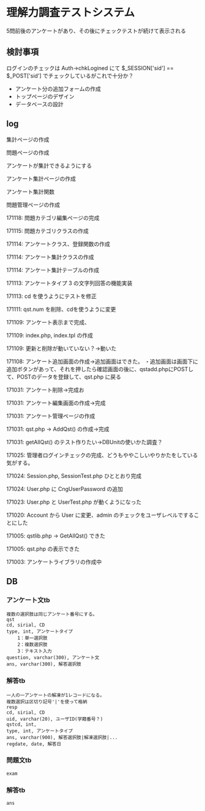 # 理解力調査テストシステム

5問前後のアンケートがあり、その後にチェックテストが続けて表示される

## 検討事項

ログインのチェックは Auth->chkLogined にて $_SESSION['sid'] == $_POST['sid'] でチェックしているがこれで十分か？

- アンケート分の追加フォームの作成
- トップページのデザイン
- データベースの設計

## log
集計ページの作成

問題ページの作成

アンケートが集計できるようにする

アンケート集計ページの作成

アンケート集計関数

問題管理ページの作成

171118: 問題カテゴリ編集ページの完成

171115: 問題カテゴリクラスの作成

171114: アンケートクラス、登録関数の作成

171114: アンケート集計クラスの作成

171114: アンケート集計テーブルの作成

171113: アンケートタイプ 3 の文字列回答の機能実装

171113: cd を使うようにテストを修正

171111: qst.num を削除、cdを使うように変更

171109: アンケート表示まで完成、

171109: index.php, index.tpl の作成

171109: 更新と削除が動いていない？→動いた

171108: アンケート追加画面の作成→追加画面はできた。
・追加画面は画面下に追加ボタンがあって、それを押したら確認画面の後に、qstadd.phpにPOSTして、POSTのデータを登録して、qst.php に戻る

171031: アンケート削除→完成お

171031: アンケート編集画面の作成→完成

171031: アンケート管理ページの作成

171031: qst.php -> AddQst() の作成→完成

171031: getAllQst() のテスト作りたい→DBUnitの使いかた調査？

171025: 管理者ログインチェックの完成、どうもややこしいやりかたをしている気がする。

171024: Session.php, SessionTest.php ひととおり完成

171024: User.php に CngUserPassword の追加

171023: User.php と UserTest.php が動くようになった

171020: Account から User に変更、admin のチェックをユーザレベルですることにした

171005: qstlib.php -> GetAllQst() できた

171005: qst.php の表示できた

171003: アンケートライブラリの作成中


## DB

### アンケート文tb

    複数の選択肢は同じアンケート番号にする。
    qst
    cd, sirial, CD
    type, int, アンケートタイプ
        1：単一選択肢
        2：複数選択肢
        3：テキスト入力
    question, varchar(300), アンケート文
    ans, varchar(300), 解答選択肢
    
### 解答tb

    一人の一アンケートの解凍が1レコードになる。
    複数選択は区切り記号'|'を使って格納
    resp
    cd, sirial, CD
    uid, varchar(20), ユーザID(学籍番号？)
    qstcd, int, 
    type, int, アンケートタイプ
    ans, varchar(900), 解答選択肢|解凍選択肢|...
    regdate, date, 解答日

### 問題文tb

    exam
    
### 解答tb

    ans
